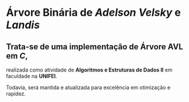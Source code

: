 # Árvore Binária de _Adelson Velsky_ e _Landis_

## Trata-se de uma implementação de Árvore AVL em _C_,

realizada como atividade de **Algoritmos e Estruturas de Dados II** em faculdade na **UNIFEI**.

Todavia, será mantida e atualizada para excelência em otimização e rapidez.
